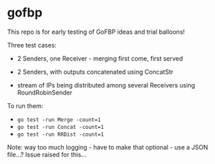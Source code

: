 # gofbp 

This repo is for early testing of GoFBP ideas and trial balloons! 


Three test cases:

- 2 Senders, one Receiver - merging first come, first served

- 2 Senders, with outputs concatenated using ConcatStr

- stream of IPs being distributed among several Receivers using RoundRobinSender 

To run them:

- `go test -run Merge -count=1`
- `go test -run Concat -count=1`
- `go test -run RRDist -count=1`


Note: way too much logging - have to make that optional - use a JSON file...?  Issue raised for this...
